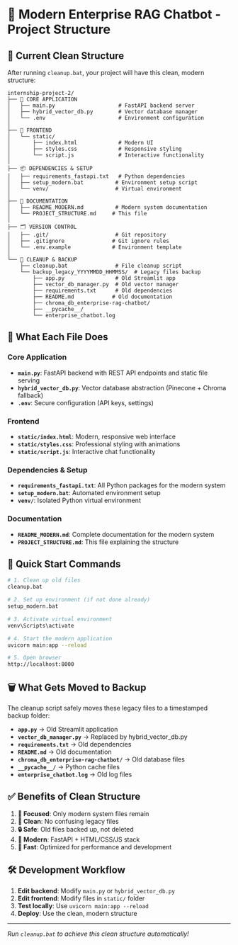 # 📁 Modern Enterprise RAG Chatbot - Project Structure

## 🎯 Current Clean Structure

After running `cleanup.bat`, your project will have this clean, modern structure:

```
internship-project-2/
├── 🚀 CORE APPLICATION
│   ├── main.py                    # FastAPI backend server
│   ├── hybrid_vector_db.py        # Vector database manager
│   └── .env                       # Environment configuration
│
├── 🎨 FRONTEND
│   └── static/
│       ├── index.html             # Modern UI
│       ├── styles.css             # Responsive styling
│       └── script.js              # Interactive functionality
│
├── 📦 DEPENDENCIES & SETUP
│   ├── requirements_fastapi.txt   # Python dependencies
│   ├── setup_modern.bat          # Environment setup script
│   └── venv/                     # Virtual environment
│
├── 📖 DOCUMENTATION
│   ├── README_MODERN.md          # Modern system documentation
│   └── PROJECT_STRUCTURE.md     # This file
│
├── 🗂️ VERSION CONTROL
│   ├── .git/                     # Git repository
│   ├── .gitignore               # Git ignore rules
│   └── .env.example             # Environment template
│
└── 🧹 CLEANUP & BACKUP
    ├── cleanup.bat               # File cleanup script
    └── backup_legacy_YYYYMMDD_HHMMSS/  # Legacy files backup
        ├── app.py                # Old Streamlit app
        ├── vector_db_manager.py  # Old vector manager
        ├── requirements.txt      # Old dependencies
        ├── README.md            # Old documentation
        ├── chroma_db_enterprise-rag-chatbot/
        ├── __pycache__/
        └── enterprise_chatbot.log
```

## 🎯 What Each File Does

### Core Application
- **`main.py`**: FastAPI backend with REST API endpoints and static file serving
- **`hybrid_vector_db.py`**: Vector database abstraction (Pinecone + Chroma fallback)
- **`.env`**: Secure configuration (API keys, settings)

### Frontend
- **`static/index.html`**: Modern, responsive web interface
- **`static/styles.css`**: Professional styling with animations
- **`static/script.js`**: Interactive chat functionality

### Dependencies & Setup
- **`requirements_fastapi.txt`**: All Python packages for the modern system
- **`setup_modern.bat`**: Automated environment setup
- **`venv/`**: Isolated Python virtual environment

### Documentation
- **`README_MODERN.md`**: Complete documentation for the modern system
- **`PROJECT_STRUCTURE.md`**: This file explaining the structure

## 🚀 Quick Start Commands

```bash
# 1. Clean up old files
cleanup.bat

# 2. Set up environment (if not done already)
setup_modern.bat

# 3. Activate virtual environment
venv\Scripts\activate

# 4. Start the modern application
uvicorn main:app --reload

# 5. Open browser
http://localhost:8000
```

## 🗑️ What Gets Moved to Backup

The cleanup script safely moves these legacy files to a timestamped backup folder:

- **`app.py`** → Old Streamlit application
- **`vector_db_manager.py`** → Replaced by hybrid_vector_db.py
- **`requirements.txt`** → Old dependencies
- **`README.md`** → Old documentation
- **`chroma_db_enterprise-rag-chatbot/`** → Old database files
- **`__pycache__/`** → Python cache files
- **`enterprise_chatbot.log`** → Old log files

## ✅ Benefits of Clean Structure

1. **🎯 Focused**: Only modern system files remain
2. **🧹 Clean**: No confusing legacy files
3. **🔒 Safe**: Old files backed up, not deleted
4. **📱 Modern**: FastAPI + HTML/CSS/JS stack
5. **🚀 Fast**: Optimized for performance and development

## 🛠️ Development Workflow

1. **Edit backend**: Modify `main.py` or `hybrid_vector_db.py`
2. **Edit frontend**: Modify files in `static/` folder
3. **Test locally**: Use `uvicorn main:app --reload`
4. **Deploy**: Use the clean, modern structure

---

*Run `cleanup.bat` to achieve this clean structure automatically!*
